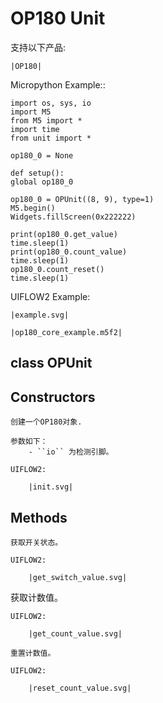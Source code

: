 # OP180 Unit


<!-- .. include:: ../refs/unit.op180.ref -->

支持以下产品:

    |OP180|


Micropython Example::

    import os, sys, io
    import M5
    from M5 import *
    import time
    from unit import *

    op180_0 = None

    def setup():
    global op180_0

    op180_0 = OPUnit((8, 9), type=1)
    M5.begin()
    Widgets.fillScreen(0x222222)

    print(op180_0.get_value)
    time.sleep(1)
    print(op180_0.count_value)
    time.sleep(1)
    op180_0.count_reset()
    time.sleep(1)


UIFLOW2 Example:

    |example.svg|


<!-- .. only:: builder_html -->

    |op180_core_example.m5f2|


## class OPUnit


## Constructors


<!-- .. class:: OP180(io) -->

    创建一个OP180对象.

    参数如下：
        - ``io`` 为检测引脚。

    UIFLOW2:

        |init.svg|


## Methods


<!-- .. method:: OP180.get_value() -->

    获取开关状态。

    UIFLOW2:

        |get_switch_value.svg|


<!-- .. method:: OP180.count_value() -->

   获取计数值。

    UIFLOW2:

        |get_count_value.svg|


<!-- .. method:: OP180.count_reset() -->

    重置计数值。

    UIFLOW2:

        |reset_count_value.svg|